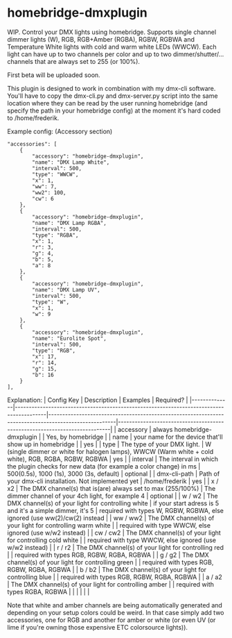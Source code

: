 # homebridge-dmxplugin

WIP. Control your DMX lights using homebridge. Supports single channel dimmer lights (W), RGB, RGB+Amber (RGBA), RGBW, RGBWA and Temperature White lights with cold and warm white LEDs (WWCW). Each light can have up to two channels per color and up to two dimmer/shutter/... channels that are always set to 255 (or 100%).

First beta will be uploaded soon.



This plugin is designed to work in combination with my dmx-cli software. You'll have to copy the dmx-cli.py and dmx-server.py script into the same location where they can be read by the user running homebridge (and specify the path in your homebridge config) at the moment it's hard coded to /home/frederik.


Example config:
(Accessory section)

    "accessories": [
        {
            "accessory": "homebridge-dmxplugin",
            "name": "DMX Lamp White",
            "interval": 500,
            "type": "WWCW",
            "x": 1,
            "ww": 7,
            "ww2": 100,
            "cw": 6
        },
        {
            "accessory": "homebridge-dmxplugin",
            "name": "DMX Lamp RGBA",
            "interval": 500,
            "type": "RGBA",
            "x": 1,
            "r": 3,
            "g": 4,
            "b": 5,
            "a": 8
        },
        {
            "accessory": "homebridge-dmxplugin",
            "name": "DMX Lamp UV",
            "interval": 500,
            "type": "W",
            "x": 1,
            "w": 9
        },
        {
            "accessory": "homebridge-dmxplugin",
            "name": "Eurolite Spot",
            "interval": 500,
            "type": "RGB",
            "x": 17,
            "r": 14,
            "g": 15,
            "b": 16
        }
    ],
    
    
Explanation: 
| Config Key   | Description                                                                             | Examples                                                                                             | Required?                                                                 |
|--------------|-----------------------------------------------------------------------------------------|------------------------------------------------------------------------------------------------------|---------------------------------------------------------------------------|
| accessory    | always homebridge-dmxplugin                                                             |                                                                                                      | Yes, by homebridge                                                        |
| name         | your name for the device that'll show up in homebridge                                  |                                                                                                      | yes                                                                       |
| type         | The type of your DMX light.                                                             | W (single dimmer or white for halogen lamps), WWCW (Warm white + cold white), RGB, RGBA, RGBW, RGBWA | yes                                                                       |
| interval     | The interval in which the plugin checks for new data (for example a color change) in ms | 500(0.5s), 1000 (1s), 3000 (3s, default)                                                             | optional                                                                  |
| dmx-cli-path | Path of your dmx-cli installation. Not implemented yet                                  | /home/frederik                                                                                       | yes                                                                       |
| x / x2       | The DMX channel(s) that is(are) always set to max (255/100%)                            | The dimmer channel of your 4ch light, for example 4                                                  | optional                                                                  |
| w / w2       | The DMX channel(s) of your light for controlling white                                  | if your start adress is 5 and it's a simple dimmer, it's 5                                           | required with types W, RGBW, RGBWA, else ignored (use ww(2)/cw(2) instead |
| ww / ww2     | The DMX channel(s) of your light for controlling warm white                             |                                                                                                      | required with type WWCW, else ignored (use w/w2 instead)                  |
| cw / cw2     | The DMX channel(s) of your light for controlling cold white                             |                                                                                                      | required with type WWCW, else ignored (use w/w2 instead)                  |
| r / r2       | The DMX channel(s) of your light for controlling red                                    |                                                                                                      | required with types RGB, RGBW, RGBA, RGBWA                                |
| g / g2       | The DMX channel(s) of your light for controlling green                                  |                                                                                                      | required with types RGB, RGBW, RGBA, RGBWA                                |
| b / b2       | The DMX channel(s) of your light for controlling blue                                   |                                                                                                      | required with types RGB, RGBW, RGBA, RGBWA                                |
| a / a2       | The DMX channel(s) of your light for controlling amber                                  |                                                                                                      | required with types RGBA, RGBWA                                           |
|              |                                                                                         |                                                                                                      |                                                                           |


Note that white and amber channels are being automatically generated and depending on your setup colors could be weird. In that case simply add two accessories, one for RGB and another for amber or white (or even UV (or lime if you're owning those expensive ETC colorsource lights)).
